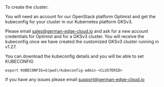 To create the cluster:

You will need an account for our OpenStack platform Optimist and get the kubeconfig for your cluster in our Kubernetes platform GKSv3.

Please email sales@german-edge-cloud.io and ask for a new account credentials for Optimist and for a GKSv3 cluster. You will receive the kubeconfig once we have created the customized GKSv3 cluster running in v1.27.


You can download the kubeconfig details and you will be able to set KUBECONFIG

```
export KUBECONFIG=$(pwd)/kubeconfig-admin-<CLUSTERID>
```

If you have any issues please email support@german-edge-cloud.io

